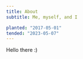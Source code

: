 ```yaml
---
title: About
subtitle: Me, myself, and I

planted: "2017-05-01"
tended: "2023-05-07"
---
```


Hello there :)
